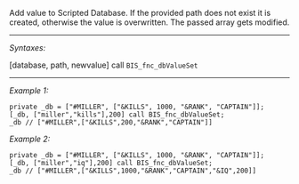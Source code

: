 Add value to Scripted Database. If the provided path does not exist it is created, otherwise the value is overwritten. The passed array gets modified.


---
*Syntaxes:*

[database, path, newvalue] call `BIS_fnc_dbValueSet`

---
*Example 1:*

```sqf
private _db = ["#MILLER", ["&KILLS", 1000, "&RANK", "CAPTAIN"]];
[_db, ["miller","kills"],200] call BIS_fnc_dbValueSet;
_db // ["#MILLER",["&KILLS",200,"&RANK","CAPTAIN"]]
```

*Example 2:*

```sqf
private _db = ["#MILLER", ["&KILLS", 1000, "&RANK", "CAPTAIN"]];
[_db, ["miller","iq"],200] call BIS_fnc_dbValueSet;
_db // ["#MILLER",["&KILLS",1000,"&RANK","CAPTAIN","&IQ",200]]
```
